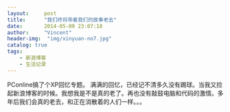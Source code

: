 ```yaml
---
layout:     post
title:      "我们终将带着我们的故事老去"
date:       2014-05-09 23:07:18
author:     "Vincent"
header-img:  "img/xinyuan-no7.jpg"
catalog: true
tags:
    - 新浪博客
    - 生活记录
---
```


PConline搞了个XP回忆专题。
满满的回忆，已经记不清多久没有踢球。当我又捡起新浪博客的时候。我想我是不是真的老了。再也没有敲鼓电脑和代码的激情。多年后我们会真的老去，和正在消散着的人们一样。。。



